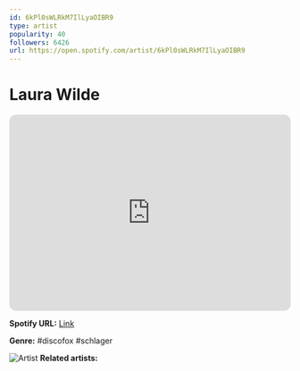 ```yaml
---
id: 6kPl0sWLRkM7IlLyaOIBR9
type: artist
popularity: 40
followers: 6426
url: https://open.spotify.com/artist/6kPl0sWLRkM7IlLyaOIBR9
---
```

# Laura Wilde

<iframe style="border-radius:12px" src="https://open.spotify.com/embed/artist/6kPl0sWLRkM7IlLyaOIBR9" width="100%" height="352" frameBorder="0" allowfullscreen="" allow="autoplay; clipboard-write; encrypted-media; fullscreen; picture-in-picture" loading="lazy"></iframe>

**Spotify URL:** [Link](https://open.spotify.com/artist/6kPl0sWLRkM7IlLyaOIBR9)

**Genre:**  #discofox #schlager

![Artist](https://i.scdn.co/image/0ca317cc1bef124c1de0f85030438e6adf034ebe)
**Related artists:**

